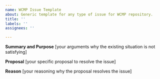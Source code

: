 ```yaml
---
name: WCMP Issue Template
about: Generic template for any type of issue for WCMP repository.
title: ''
labels: ''
assignees: ''

---
```


**Summary and Purpose**
[your arguments why the existing situation is not satisfying]

**Proposal**
[your specific proposal to resolve the issue]

**Reason**
[your reasoning why the proposal resolves the issue]
